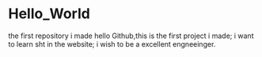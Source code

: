 # Hello_World
the first repository i made
hello Github,this is the first project i made;
i want to learn sht in the website;
i wish to be a excellent engneeinger.
